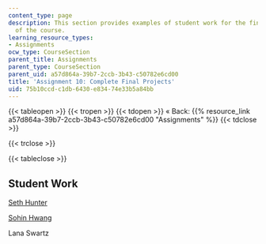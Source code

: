 ```yaml
---
content_type: page
description: This section provides examples of student work for the final assignment
  of the course.
learning_resource_types:
- Assignments
ocw_type: CourseSection
parent_title: Assignments
parent_type: CourseSection
parent_uid: a57d864a-39b7-2ccb-3b43-c50782e6cd00
title: 'Assignment 10: Complete Final Projects'
uid: 75b10ccd-c1db-6430-e834-74e33b5a84bb
---
```


{{< tableopen >}}
{{< tropen >}}
{{< tdopen >}}
« Back: {{% resource_link a57d864a-39b7-2ccb-3b43-c50782e6cd00 "Assignments" %}}
{{< tdclose >}}

{{< trclose >}}

{{< tableclose >}}

Student Work
------------

[Seth Hunter](http://designingsociablemedia.blogspot.com/2008/05/gestural-voting-system-public-interface.html)

[Sohin Hwang](http://dsm2008.blogspot.com/2008/05/final-presentation.html)

Lana Swartz